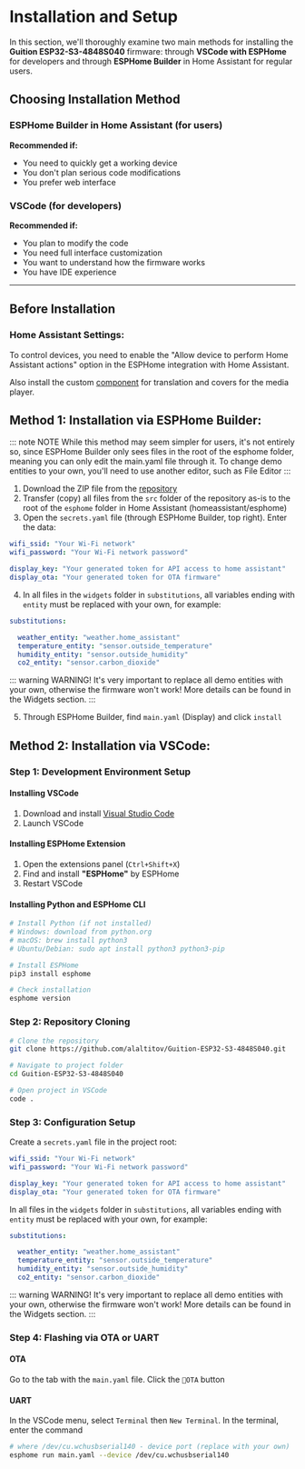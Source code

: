 # Installation and Setup

In this section, we'll thoroughly examine two main methods for installing the **Guition ESP32-S3-4848S040** firmware: through **VSCode with ESPHome** for developers and through **ESPHome Builder** in Home Assistant for regular users.

## Choosing Installation Method

### ESPHome Builder in Home Assistant (for users)
**Recommended if:**
- You need to quickly get a working device
- You don't plan serious code modifications
- You prefer web interface

### VSCode (for developers)
**Recommended if:**
- You plan to modify the code
- You need full interface customization
- You want to understand how the firmware works
- You have IDE experience

---

## Before Installation

### Home Assistant Settings:

To control devices, you need to enable the "Allow device to perform Home Assistant actions" option in the ESPHome integration with Home Assistant.

Also install the custom [component](https://github.com/alaltitov/homeassistant-display-tools) for translation and covers for the media player.

## Method 1: Installation via ESPHome Builder:

::: note NOTE
While this method may seem simpler for users, it's not entirely so, since ESPHome Builder only sees files in the root of the esphome folder, meaning you can only edit the main.yaml file through it. To change demo entities to your own, you'll need to use another editor, such as File Editor
:::

1. Download the ZIP file from the [repository](https://github.com/alaltitov/Guition-ESP32-S3-4848S040)
2. Transfer (copy) all files from the `src` folder of the repository as-is to the root of the `esphome` folder in Home Assistant (homeassistant/esphome)
3. Open the `secrets.yaml` file (through ESPHome Builder, top right). Enter the data:

```yaml
wifi_ssid: "Your Wi-Fi network"
wifi_password: "Your Wi-Fi network password"

display_key: "Your generated token for API access to home assistant"
display_ota: "Your generated token for OTA firmware"

```
4. In all files in the `widgets` folder in `substitutions`, all variables ending with `entity` must be replaced with your own, for example:

```yaml
substitutions:

  weather_entity: "weather.home_assistant"
  temperature_entity: "sensor.outside_temperature"
  humidity_entity: "sensor.outside_humidity"
  co2_entity: "sensor.carbon_dioxide"
```
::: warning WARNING!
It's very important to replace all demo entities with your own, otherwise the firmware won't work! More details can be found in the Widgets section.
:::

5. Through ESPHome Builder, find `main.yaml` (Display) and click `install`

## Method 2: Installation via VSCode:

### Step 1: Development Environment Setup

#### Installing VSCode
1. Download and install [Visual Studio Code](https://code.visualstudio.com/)
2. Launch VSCode

#### Installing ESPHome Extension
1. Open the extensions panel (`Ctrl+Shift+X`)
2. Find and install **"ESPHome"** by ESPHome
3. Restart VSCode

#### Installing Python and ESPHome CLI
```bash
# Install Python (if not installed)
# Windows: download from python.org
# macOS: brew install python3
# Ubuntu/Debian: sudo apt install python3 python3-pip

# Install ESPHome
pip3 install esphome

# Check installation
esphome version
```

### Step 2: Repository Cloning
```bash
# Clone the repository
git clone https://github.com/alaltitov/Guition-ESP32-S3-4848S040.git

# Navigate to project folder
cd Guition-ESP32-S3-4848S040

# Open project in VSCode
code .
```

### Step 3: Configuration Setup
Create a `secrets.yaml` file in the project root:

```yaml
wifi_ssid: "Your Wi-Fi network"
wifi_password: "Your Wi-Fi network password"

display_key: "Your generated token for API access to home assistant"
display_ota: "Your generated token for OTA firmware"

```

In all files in the `widgets` folder in `substitutions`, all variables ending with `entity` must be replaced with your own, for example:

```yaml
substitutions:

  weather_entity: "weather.home_assistant"
  temperature_entity: "sensor.outside_temperature"
  humidity_entity: "sensor.outside_humidity"
  co2_entity: "sensor.carbon_dioxide"
```
::: warning WARNING!
It's very important to replace all demo entities with your own, otherwise the firmware won't work! More details can be found in the Widgets section.
:::

### Step 4: Flashing via OTA or UART

#### OTA
Go to the tab with the `main.yaml` file. Click the `🚀OTA` button

#### UART
In the VSCode menu, select `Terminal` then `New Terminal`. In the terminal, enter the command
```bash
# where /dev/cu.wchusbserial140 - device port (replace with your own)
esphome run main.yaml --device /dev/cu.wchusbserial140
```
